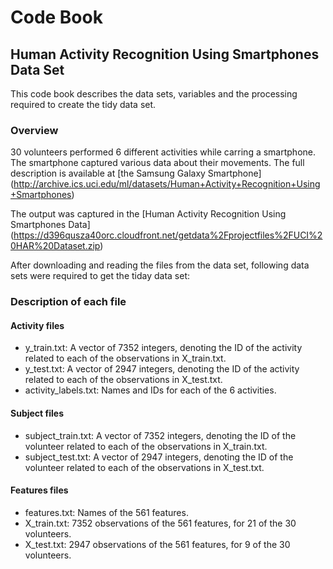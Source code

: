 # Code Book
## Human Activity Recognition Using Smartphones Data Set
This code book describes the data sets, variables and the processing required to create the tidy data set.

### Overview
30 volunteers performed 6 different activities while carring a smartphone. The smartphone captured various data about their movements. 
The full description is available at [the Samsung Galaxy Smartphone] (http://archive.ics.uci.edu/ml/datasets/Human+Activity+Recognition+Using+Smartphones)


The output was captured in the [Human Activity Recognition Using Smartphones Data] (https://d396qusza40orc.cloudfront.net/getdata%2Fprojectfiles%2FUCI%20HAR%20Dataset.zip)

After downloading and reading the files from the data set, following data sets were required to get the tiday data set:

### Description of each file

#### Activity files
* y_train.txt: A vector of 7352 integers, denoting the ID of the activity related to each of the observations in X_train.txt.
* y_test.txt: A vector of 2947 integers, denoting the ID of the activity related to each of the observations in X_test.txt.
* activity_labels.txt: Names and IDs for each of the 6 activities.

#### Subject files
* subject_train.txt: A vector of 7352 integers, denoting the ID of the volunteer related to each of the observations in X_train.txt.
* subject_test.txt: A vector of 2947 integers, denoting the ID of the volunteer related to each of the observations in X_test.txt.

#### Features files
* features.txt: Names of the 561 features.
* X_train.txt: 7352 observations of the 561 features, for 21 of the 30 volunteers.
* X_test.txt: 2947 observations of the 561 features, for 9 of the 30 volunteers.


